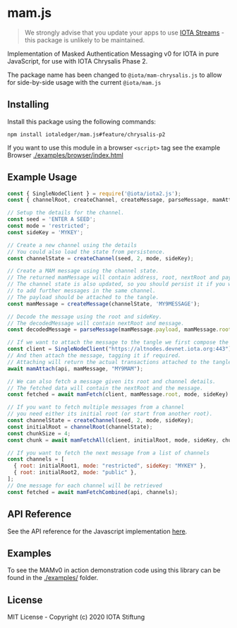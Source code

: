 # mam.js

> We strongly advise that you update your apps to use [IOTA Streams](https://github.com/iotaledger/streams) - this package is unlikely to be maintained.

Implementation of Masked Authentication Messaging v0 for IOTA in pure JavaScript, for use with IOTA Chrysalis Phase 2.

The package name has been changed to `@iota/mam-chrysalis.js` to allow for side-by-side usage with the current `@iota/mam.js`

## Installing

Install this package using the following commands:

```shell
npm install iotaledger/mam.js#feature/chrysalis-p2
```

If you want to use this module in a browser `<script>` tag see the example Browser [./examples/browser/index.html](./examples/browser/index.html)

## Example Usage

```js
const { SingleNodeClient } = require('@iota/iota2.js');
const { channelRoot, createChannel, createMessage, parseMessage, mamAttach, mamFetch, mamFetchAll } = require('@iota/mam-chrysalis.js');

// Setup the details for the channel.
const seed = 'ENTER A SEED';
const mode = 'restricted';
const sideKey = 'MYKEY';

// Create a new channel using the details
// You could also load the state from persistence.
const channelState = createChannel(seed, 2, mode, sideKey);

// Create a MAM message using the channel state.
// The returned mamMessage will contain address, root, nextRoot and payload.
// The channel state is also updated, so you should persist it if you want
// to add further messages in the same channel.
// The payload should be attached to the tangle.
const mamMessage = createMessage(channelState, 'MY9MESSAGE');

// Decode the message using the root and sideKey.
// The decodedMessage will contain nextRoot and message.
const decodedMessage = parseMessage(mamMessage.payload, mamMessage.root, sideKey);

// If we want to attach the message to the tangle we first compose the API
const client = SingleNodeClient("https://altnodes.devnet.iota.org:443");
// And then attach the message, tagging it if required.
// Attaching will return the actual transactions attached to the tangle if you need them.
await mamAttach(api, mamMessage, "MY9MAM");

// We can also fetch a message given its root and channel details.
// The fetched data will contain the nextRoot and the message.
const fetched = await mamFetch(client, mamMessage.root, mode, sideKey)

// If you want to fetch multiple messages from a channel
// you need either its initial root (or start from another root).
const channelState = createChannel(seed, 2, mode, sideKey);
const initialRoot = channelRoot(channelState);
const chunkSize = 4;
const chunk = await mamFetchAll(client, initialRoot, mode, sideKey, chunkSize);

// If you want to fetch the next message from a list of channels
const channels = [
  { root: initialRoot1, mode: "restricted", sideKey: "MYKEY" },
  { root: initialRoot2, mode: "public" },
];
// One message for each channel will be retrieved
const fetched = await mamFetchCombined(api, channels);
```

## API Reference

See the API reference for the Javascript implementation [here](./docs/api.md).

## Examples

To see the MAMv0 in action demonstration code using this library can be found in the [./examples/](./examples/README.md) folder.

## License

MIT License - Copyright (c) 2020 IOTA Stiftung
